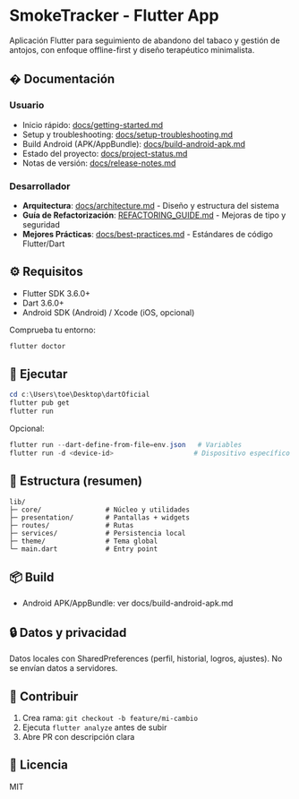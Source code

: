# SmokeTracker - Flutter App

Aplicación Flutter para seguimiento de abandono del tabaco y gestión de antojos, con enfoque offline-first y diseño terapéutico minimalista.

## � Documentación

### Usuario
- Inicio rápido: [docs/getting-started.md](docs/getting-started.md)
- Setup y troubleshooting: [docs/setup-troubleshooting.md](docs/setup-troubleshooting.md)
- Build Android (APK/AppBundle): [docs/build-android-apk.md](docs/build-android-apk.md)
- Estado del proyecto: [docs/project-status.md](docs/project-status.md)
- Notas de versión: [docs/release-notes.md](docs/release-notes.md)

### Desarrollador
- **Arquitectura**: [docs/architecture.md](docs/architecture.md) - Diseño y estructura del sistema
- **Guía de Refactorización**: [REFACTORING_GUIDE.md](REFACTORING_GUIDE.md) - Mejoras de tipo y seguridad
- **Mejores Prácticas**: [docs/best-practices.md](docs/best-practices.md) - Estándares de código Flutter/Dart

## ⚙️ Requisitos

- Flutter SDK 3.6.0+
- Dart 3.6.0+
- Android SDK (Android) / Xcode (iOS, opcional)

Comprueba tu entorno:

```powershell
flutter doctor
```

## 🚀 Ejecutar

```powershell
cd c:\Users\toe\Desktop\dartOficial
flutter pub get
flutter run
```

Opcional:

```powershell
flutter run --dart-define-from-file=env.json   # Variables
flutter run -d <device-id>                    # Dispositivo específico
```

## 🧱 Estructura (resumen)

```
lib/
├─ core/                # Núcleo y utilidades
├─ presentation/        # Pantallas + widgets
├─ routes/              # Rutas
├─ services/            # Persistencia local
├─ theme/               # Tema global
└─ main.dart            # Entry point
```

## 📦 Build

- Android APK/AppBundle: ver docs/build-android-apk.md

## 🔒 Datos y privacidad

Datos locales con SharedPreferences (perfil, historial, logros, ajustes). No se envían datos a servidores.

## 🤝 Contribuir

1) Crea rama: `git checkout -b feature/mi-cambio`
2) Ejecuta `flutter analyze` antes de subir
3) Abre PR con descripción clara

## 📄 Licencia

MIT

